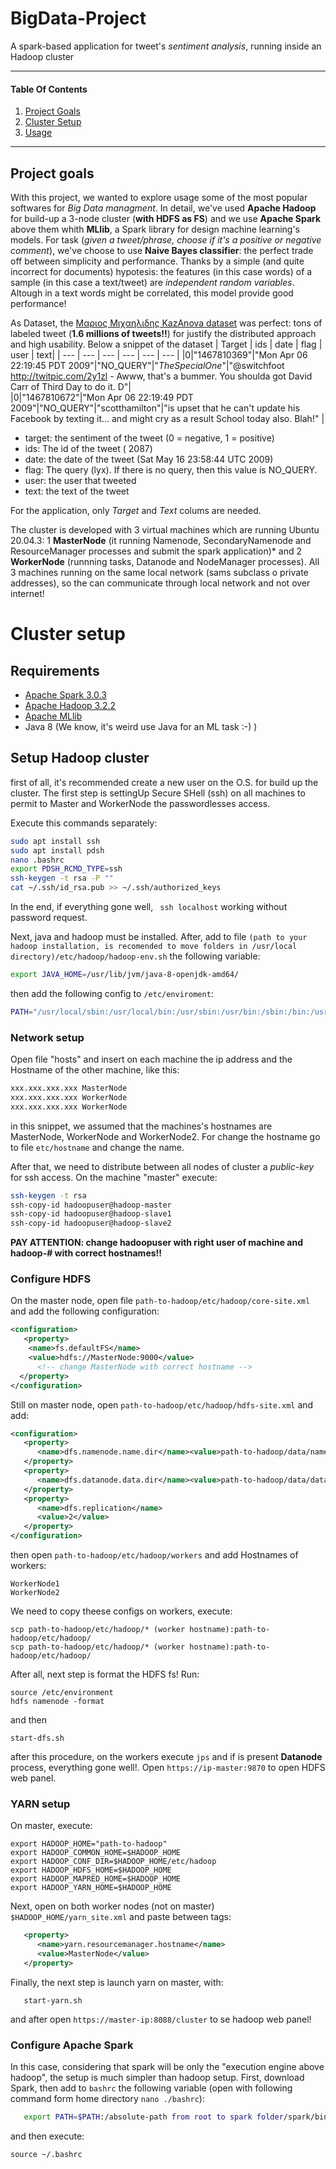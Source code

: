 # BigData-Project

A spark-based application for tweet's *sentiment analysis*, running inside an Hadoop cluster

---
#### Table Of Contents
1. [Project Goals](https://github.com/baldidon/Big-Data-Project#project-goals-)
2. [Cluster Setup](https://github.com/baldidon/Big-Data-Project#cluster-setup)   
3. [Usage]()
---

## Project goals <a name="Project goals"/>
With this project, we wanted to explore usage some of the most popular softwares for *Big Data managment*. 
In detail, we've used **Apache Hadoop** for build-up a 3-node cluster (**with HDFS as FS**) and we use **Apache Spark** above them whith **MLlib**, a Spark library for design machine learning's models.
For task (*given a tweet/phrase, choose if it's a positive or negative comment*), we've choose to use **Naive Bayes classifier**: the perfect trade off between simplicity and performance. Thanks by a
simple (and quite incorrect for documents) hypotesis: the features (in this case words) of a sample (in this case a text/tweet) are *independent random variables*.  Altough in a text words might be correlated, this
model provide good performance!

As Dataset, the [Μαριος Μιχαηλιδης KazAnova dataset](https://www.kaggle.com/kazanova/sentiment140) was perfect: tons of labeled tweet (**1.6 millions of tweets!!**) for justify the distributed approach and high usability.
Below a snippet of the dataset
| Target | ids | date | flag | user | text|
| --- | --- | --- | --- | --- | --- |
|0|"1467810369"|"Mon Apr 06 22:19:45 PDT 2009"|"NO_QUERY"|"_TheSpecialOne_"|"@switchfoot http://twitpic.com/2y1zl - Awww, that's a bummer.  You shoulda got David Carr of Third Day to do it. 	D"|									
|0|"1467810672"|"Mon Apr 06 22:19:49 PDT 2009"|"NO_QUERY"|"scotthamilton"|"is upset that he can't update his Facebook by texting it... and might cry as a result  School today also. Blah!"				|						
<!--
|0|"1467810917"|"Mon Apr 06 22:19:53 PDT 2009"|"NO_QUERY"|"mattycus"|"@Kenichan I dived many times for the ball. Managed to save 50%  The rest go out of bounds"										|
|0|"1467811184"|"Mon Apr 06 22:19:57 PDT 2009"|"NO_QUERY"|"ElleCTF"|"my whole body feels itchy and like its on fire "										|
-->

* target: the sentiment of the tweet (0 = negative, 1 = positive)
* ids: The id of the tweet ( 2087)
* date: the date of the tweet (Sat May 16 23:58:44 UTC 2009)
* flag: The query (lyx). If there is no query, then this value is NO_QUERY.
* user: the user that tweeted
* text: the text of the tweet

For the application, only *Target* and *Text* colums are needed.

The cluster is developed with 3 virtual machines which are running Ubuntu 20.04.3: 1 **MasterNode** (it running Namenode, SecondaryNamenode and ResourceManager  processes and submit the spark application)* and 2 **WorkerNode** (runnning tasks, Datanode and NodeManager processes). All 3 machines running on the same local network (sams subclass o private addresses), so the can communicate through local network and not over internet!


# Cluster setup

## Requirements
- [Apache Spark 3.0.3](https://spark.apache.org/releases/spark-release-3-0-3.html)
- [Apache Hadoop 3.2.2](https://hadoop.apache.org/docs/r3.2.2/)
- [Apache MLlib](https://spark.apache.org/mllib/)
- Java 8 (We know, it's weird use Java for an ML task :-) )

## Setup Hadoop cluster
first of all, it's recommended create a new user on the O.S. for build up the cluster.
The first step is settingUp Secure SHell (ssh) on all machines to permit to Master and WorkerNode the passwordlesses access.

Execute this commands separately:
```bash
sudo apt install ssh
sudo apt install pdsh
nano .bashrc
export PDSH_RCMD_TYPE=ssh
ssh-keygen -t rsa -P ""
cat ~/.ssh/id_rsa.pub >> ~/.ssh/authorized_keys
```
In the end, if everything gone well, ``` ssh localhost``` working without password request.

Next, java and hadoop must be installed. After, add to file ```(path to your hadoop installation, is recomended to move folders in /usr/local directory)/etc/hadoop/hadoop-env.sh``` the following variable:

```bash 
export JAVA_HOME=/usr/lib/jvm/java-8-openjdk-amd64/
```

then add the following config to ```/etc/enviroment```:
```bash
PATH="/usr/local/sbin:/usr/local/bin:/usr/sbin:/usr/bin:/sbin:/bin:/usr/games:/usr/local/games:/usr/local/hadoop/bin:/usr/local/hadoop/sbin"JAVA_HOME="/usr/lib/jvm/java-8-openjdk-amd64/jre"
```

### Network setup
Open file "hosts" and insert on each machine the ip address and the Hostname of the other machine, like this:
```bash
xxx.xxx.xxx.xxx MasterNode
xxx.xxx.xxx.xxx WorkerNode
xxx.xxx.xxx.xxx WorkerNode
```

in this snippet, we assumed that the machines's hostnames are MasterNode, WorkerNode and WorkerNode2. For change the hostname go to file ```etc/hostname``` and change the name.

After that, we need to distribute between all nodes of cluster a *public-key* for ssh access. On the machine "master" execute:

```bash
ssh-keygen -t rsa
ssh-copy-id hadoopuser@hadoop-master
ssh-copy-id hadoopuser@hadoop-slave1
ssh-copy-id hadoopuser@hadoop-slave2
```
**PAY ATTENTION: change hadoopuser with right user of machine and hadoop-# with correct hostnames!!**

### Configure HDFS

On the master node, open file ```path-to-hadoop/etc/hadoop/core-site.xml``` and add the following configuration:

```xml
<configuration>
   <property>
    <name>fs.defaultFS</name>
    <value>hdfs://MasterNode:9000</value>
      <!-- change MasterNode with correct hostname -->
  </property>
</configuration>
```
Still on master node, open  ```path-to-hadoop/etc/hadoop/hdfs-site.xml``` and add:

```xml
<configuration>
   <property>
      <name>dfs.namenode.name.dir</name><value>path-to-hadoop/data/nameNode</value>
   </property>
   <property>
      <name>dfs.datanode.data.dir</name><value>path-to-hadoop/data/dataNode</value>
   </property>
   <property>
      <name>dfs.replication</name>
      <value>2</value>
   </property>
</configuration>
```

then open ```path-to-hadoop/etc/hadoop/workers``` and add Hostnames of workers:

```text
WorkerNode1
WorkerNode2
```

We need to copy theese configs on workers, execute:

```
scp path-to-hadoop/etc/hadoop/* (worker hostname):path-to-hadoop/etc/hadoop/
scp path-to-hadoop/etc/hadoop/* (worker hostname):path-to-hadoop/etc/hadoop/
```

After all, next step is format the HDFS fs! Run:

```
source /etc/environment
hdfs namenode -format
```
and then

```
start-dfs.sh
```

after this procedure, on the workers execute ```jps``` and if is present **Datanode** process, everything gone well!.
Open ```https://ip-master:9870``` to open HDFS web panel.

### YARN setup
On master, execute:

```
export HADOOP_HOME="path-to-hadoop"
export HADOOP_COMMON_HOME=$HADOOP_HOME
export HADOOP_CONF_DIR=$HADOOP_HOME/etc/hadoop
export HADOOP_HDFS_HOME=$HADOOP_HOME
export HADOOP_MAPRED_HOME=$HADOOP_HOME
export HADOOP_YARN_HOME=$HADOOP_HOME
```

Next, open on both worker nodes (not on master) ``` $HADOOP_HOME/yarn_site.xml ``` and paste between <configuration> tags:
```xml
   <property>
      <name>yarn.resourcemanager.hostname</name>
      <value>MasterNode</value>
   </property>
```
Finally, the next step is launch yarn on master, with:
```
   start-yarn.sh
```
and after open ```https://master-ip:8088/cluster``` to se hadoop web panel!

### Configure Apache Spark
In this case, considering that spark will be only the "execution engine above hadoop", the setup is much simpler than hadoop setup. 
First, download Spark, then add to ```bashrc``` the following variable (open with following command form home directory ```nano ./bashrc```):
```bash
   export PATH=$PATH:/absolute-path from root to spark folder/spark/bin
```
and then execute:
```  
source ~/.bashrc
```
   
   
